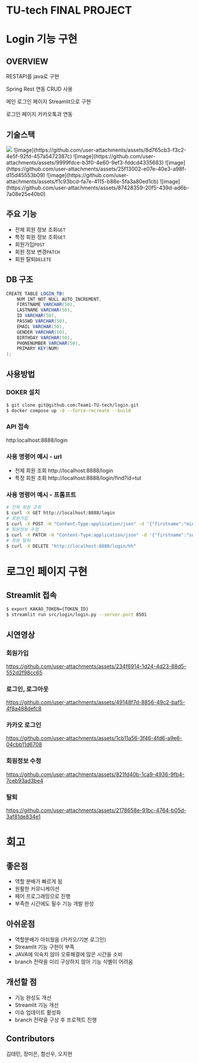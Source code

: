 # TU-tech FINAL PROJECT 
# Login 기능 구현
## OVERVIEW
RESTAPI를 java로 구현


Spring Rest 연동 CRUD 사용


메인 로그인 페이지 Streamlit으로 구현


로그인 페이지 카카오톡과 연동




## 기술스택
<img src="https://img.shields.io/badge/Python-3.11-3776AB?style=flat&logo=Python&logoColor=F5F7F8"/>
![image](https://github.com/user-attachments/assets/8d765cb3-f3c2-4e5f-92fd-457a5472387c)
![image](https://github.com/user-attachments/assets/9999fdce-b3f0-4e60-9ef3-fddcd4335683)
![image](https://github.com/user-attachments/assets/25f13002-e07e-40e3-a98f-d15d45553b09)
![image](https://github.com/user-attachments/assets/f1c93bcd-fa7e-4115-b88e-5fa3a80ed1cb)
![image](https://github.com/user-attachments/assets/87428359-20f5-439d-ad6b-7a08e25e40b0)




## 주요 기능 
- 전체 회원 정보 조회`GET`
- 특정 회원 정보 조회`GET`
- 회원가입`POST`
- 회원 정보 변경`PATCH`
- 회원 탈퇴`DELETE`

## DB 구조
```java
CREATE TABLE LOGIN_TB(
    NUM INT NOT NULL AUTO_INCREMENT,
    FIRSTNAME VARCHAR(50),
    LASTNAME VARCHAR(50),
    ID VARCHAR(50),
    PASSWD VARCHAR(50),
    EMAIL VARCHAR(50),
    GENDER VARCHAR(50),
    BIRTHDAY VARCHAR(50),
    PHONENUMBER VARCHAR(50),
    PRIMARY KEY(NUM)
);
```
## 사용방법

### DOKER 설치
```bash
$ git clone git@github.com:Team1-TU-tech/login.git
$ docker compose up -d --force-recreate --build
```

### API 접속
http:localhost:8888/login

### 사용 명령어 예시 - url
- 전체 회원 조회 http://localhost:8888/login
- 특정 회원 조회 http://localhost:8888/login/find?id=tut

### 사용 명령어 예시 - 프롬프트
```bash
# 전체 회원 조회
$ curl -X GET http://localhost:8888/login
# 회원가입
$ curl -X POST -H "Content-Type:application/json" -d '{"firstname":"mieun", "lastname":"jeong", "id":"hh", "passwd":"122345", "email":"hahahah@gmail.com",  "gender":"F", "birthday":"2024.10.11", "phonenumber":"01012341234"}' http://localhost:8888/login
# 회원정보 수정
$ curl -X PATCH -H "Content-Type:application/json" -d '{"firstname":"sunwoo", "lastname":"ham"}' http://localhost:8888/login/hh
# 회원 탈퇴
$ curl -X DELETE "http://localhost:8888/login/hh"
```

# 로그인 페이지 구현  
## Streamlit 접속
```bash
$ export KAKAO_TOKEN={TOKEN_ID}
$ streamlit run src/login/login.py --server.port 8501
```

## 시연영상
### 회원가입
https://github.com/user-attachments/assets/234f6914-1d24-4d23-88d5-552d2f98cc65

### 로그인, 로그아웃
https://github.com/user-attachments/assets/49148f7d-8856-49c2-baf5-4f8a488defc8

### 카카오 로그인
https://github.com/user-attachments/assets/1cb11a56-3f46-4fd6-a9e6-04cbb11d6708

### 회원정보 수정
https://github.com/user-attachments/assets/821fd40b-1ca9-4936-9fb4-7ceb93ad3be4

### 탈퇴
https://github.com/user-attachments/assets/2178658e-91bc-4764-b05d-3af81de834e1

# 회고

## 좋은점
- 역할 분배가 빠르게 됨  
- 원활한 커뮤니케이션  
- 페어 프로그래밍으로 진행
- 부족한 시간에도 필수 기능 개발 완성
  
## 아쉬운점
- 역할분배가 아쉬웠음 (카카오/기본 로그인) 
- Streamlit 기능 구현이 부족 
- JAVA에 익숙치 않아 오류해결에 많은 시간을 소비
- branch 전략을 미리 구상하지 않아 기능 식별이 어려움

## 개선할 점
- 기능 완성도 개선
- Streamlit 기능 개선
- 이슈 업데이트 활성화
- branch 전략을 구상 후 프로젝트 진행

## Contributors
김태민, 정미은, 함선우, 오지현
